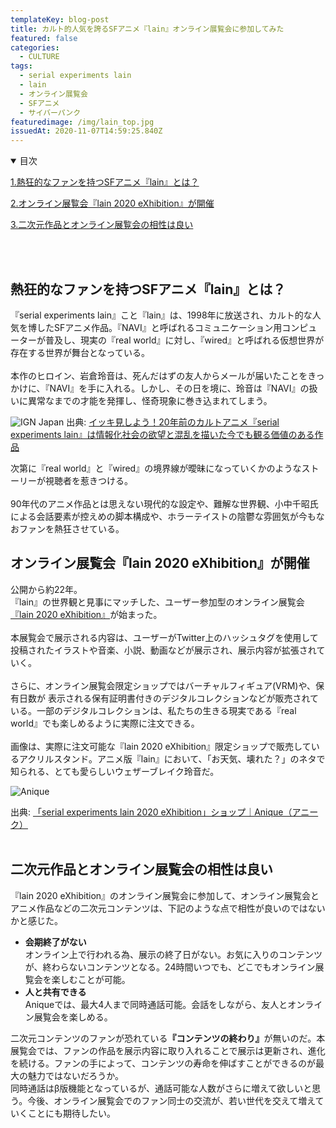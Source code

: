 ```yaml
---
templateKey: blog-post
title: カルト的人気を誇るSFアニメ『lain』オンライン展覧会に参加してみた
featured: false
categories:
  - CULTURE
tags:
  - serial experiments lain
  - lain
  - オンライン展覧会
  - SFアニメ
  - サイバーパンク
featuredimage: /img/lain_top.jpg
issuedAt: 2020-11-07T14:59:25.840Z
---
```

<details open><summary>目次</summary>

[1.熱狂的なファンを持つSFアニメ『lain』とは？](#whats-lain)

[2.オンライン展覧会『lain 2020 eXhibition』が開催](#lain-eXhibition)

[3.二次元作品とオンライン展覧会の相性は良い](#online-eXhibition)

</details>

</br></br>

<div id="whats-lain">

## 熱狂的なファンを持つSFアニメ『lain』とは？

『serial experiments lain』こと『lain』は、1998年に放送され、カルト的な人気を博したSFアニメ作品。『NAVI』と呼ばれるコミュニケーション用コンピューターが普及し、現実の『real world』に対し、『wired』と呼ばれる仮想世界が存在する世界が舞台となっている。<br><br>
本作のヒロイン、岩倉玲音は、死んだはずの友人からメールが届いたことをきっかけに、『NAVI』を手に入れる。しかし、その日を境に、玲音は『NAVI』の扱いに異常なまでの才能を発揮し、怪奇現象に巻き込まれてしまう。<br>

![IGN Japan](/img/lain_anime.jpg "IGN Japan")
出典: [イッキ見しよう！20年前のカルトアニメ『serial experiments lain』は情報化社会の欲望と混乱を描いた今でも観る価値のある作品](https://jp.ign.com/binge-it/43168/feature/20serial-experiments-lain)

次第に『real world』と『wired』の境界線が曖昧になっていくかのようなストーリーが視聴者を惹きつける。<br><br>90年代のアニメ作品とは思えない現代的な設定や、難解な世界観、小中千昭氏による会話要素が控えめの脚本構成や、ホラーテイストの陰鬱な雰囲気が今もなおファンを熱狂させている。

</div>
<div id="#lain-eXhibition">

## オンライン展覧会『lain 2020 eXhibition』が開催

公開から約22年。<br>『lain』の世界観と見事にマッチした、ユーザー参加型のオンライン展覧会[『lain 2020 eXhibition』](https://lp.anique.jp/exhibition/lain2020/)が始まった。<br><br>
本展覧会で展示される内容は、ユーザーがTwitter上のハッシュタグを使用して投稿されたイラストや音楽、小説、動画などが展示され、展示内容が拡張されていく。<br><br>
さらに、オンライン展覧会限定ショップではバーチャルフィギュア(VRM)や、保有日数が
表示される保有証明書付きのデジタルコレクションなどが販売されている。一部のデジタルコレクションは、私たちの生きる現実である『real world』でも楽しめるように実際に注文できる。<br>
<br>
画像は、実際に注文可能な『lain 2020 eXhibition』限定ショップで販売しているアクリルスタンド。アニメ版『lain』において、「お天気、壊れた？」のネタで知られる、とても愛らしいウェザーブレイク玲音だ。

![Anique](/img/lain_stand.jpg "Anique")

出典: [「serial experiments lain 2020 eXhibition」ショップ｜Anique（アニーク）](https://lp.anique.jp/cp/lain02/)
<br><br>

</div>
<div id="#online-eXhibition">

## 二次元作品とオンライン展覧会の相性は良い

『lain 2020 eXhibition』のオンライン展覧会に参加して、オンライン展覧会とアニメ作品などの二次元コンテンツは、下記のような点で相性が良いのではないかと感じた。

* <b>会期終了がない</b> <br>
  オンライン上で行われる為、展示の終了日がない。お気に入りのコンテンツが、終わらないコンテンツとなる。24時間いつでも、どこでもオンライン展覧会を楽しむことが可能。
  <br>
* <b>人と共有できる</b> <br>
  Aniqueでは、最大4人まで同時通話可能。会話をしながら、友人とオンライン展覧会を楽しめる。<br>

二次元コンテンツのファンが恐れている<b>『コンテンツの終わり』</b>が無いのだ。本展覧会では、ファンの作品を展示内容に取り入れることで展示は更新され、進化を続ける。ファンの手によって、コンテンツの寿命を伸ばすことができるのが最大の魅力ではないだろうか。<br>
同時通話はβ版機能となっているが、通話可能な人数がさらに増えて欲しいと思う。今後、オンライン展覧会でのファン同士の交流が、若い世代を交えて増えていくことにも期待したい。

</div>